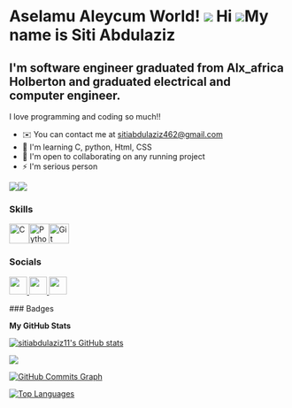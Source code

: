 Aselamu Aleycum World! ![](https://user-images.githubusercontent.com/18350557/176309783-0785949b-9127-417c-8b55-ab5a4333674e.gif)
Hi ![](https://user-images.githubusercontent.com/18350557/176309783-0785949b-9127-417c-8b55-ab5a4333674e.gif)My name is Siti Abdulaziz
======================================================================================================================================

I'm software engineer graduated from Alx_africa Holberton and graduated electrical and computer engineer.
-------------------------------------------------------------------------------------

I love programming and coding so much!!

* ✉️  You can contact me at [sitiabdulaziz462@gmail.com](mailto:sitiabdulaziz462@gmail.com)
* 🧠  I'm learning C, python, Html, CSS
* 🤝  I'm open to collaborating on any running project
* ⚡  I'm serious person

<a href="https://www.github.com/sitiabdulaziz11" target="_blank" rel="noreferrer"><img
src="https://img.shields.io/github/followers/sitiabdulaziz11?logo=github&style=for-the-badge&color=0891b2&labelColor=000000" /></a><a href="https://www.x.com/sitiabdulaziz1" target="_blank" rel="noreferrer"><img
src="https://img.shields.io/twitter/follow/sitiabdulaziz1?logo=twitter&style=for-the-badge&color=0891b2&labelColor=000000"
/></a>
### Skills

<p align="left">
<a href="https://docs.microsoft.com/en-us/cpp/?view=msvc-170" target="_blank" rel="noreferrer"><img src="https://raw.githubusercontent.com/danielcranney/readme-generator/main/public/icons/skills/c-colored.svg" width="36" height="36" alt="C" /></a><a href="https://www.python.org/" target="_blank" rel="noreferrer"><img src="https://raw.githubusercontent.com/danielcranney/readme-generator/main/public/icons/skills/python-colored.svg" width="36" height="36" alt="Python" /></a><a href="https://git-scm.com/" target="_blank" rel="noreferrer"><img src="https://raw.githubusercontent.com/danielcranney/readme-generator/main/public/icons/skills/git-colored.svg" width="36" height="36" alt="Git" /></a>
</p>

### Socials

<p align="left"> <a href="https://www.github.com/sitiabdulaziz11" target="_blank" rel="noreferrer"> <picture> <source media="(prefers-color-scheme: dark)" srcset="https://raw.githubusercontent.com/danielcranney/readme-generator/main/public/icons/socials/github-dark.svg" /> <source media="(prefers-color-scheme: light)" srcset="https://raw.githubusercontent.com/danielcranney/readme-generator/main/public/icons/socials/github.svg" /> <img src="https://raw.githubusercontent.com/danielcranney/readme-generator/main/public/icons/socials/github.svg" width="32" height="32" /> </picture> </a> <a href="https://www.linkedin.com/in/siti-abdulaziz-27928025a/" target="_blank" rel="noreferrer"> <picture> <source media="(prefers-color-scheme: dark)" srcset="https://raw.githubusercontent.com/danielcranney/readme-generator/main/public/icons/socials/linkedin-dark.svg" /> <source media="(prefers-color-scheme: light)" srcset="https://raw.githubusercontent.com/danielcranney/readme-generator/main/public/icons/socials/linkedin.svg" /> <img src="https://raw.githubusercontent.com/danielcranney/readme-generator/main/public/icons/socials/linkedin.svg" width="32" height="32" /> </picture> </a> <a href="https://www.x.com/sitiabdulaziz1" target="_blank" rel="noreferrer"> <picture> <source media="(prefers-color-scheme: dark)" srcset="https://raw.githubusercontent.com/danielcranney/readme-generator/main/public/icons/socials/twitter-dark.svg" /> <source media="(prefers-color-scheme: light)" srcset="https://raw.githubusercontent.com/danielcranney/readme-generator/main/public/icons/socials/twitter.svg" /> <img src="https://raw.githubusercontent.com/danielcranney/readme-generator/main/public/icons/socials/twitter.svg" width="32" height="32" /> </picture> </a></p>
### Badges

<b>My GitHub Stats</b>

<a href="http://www.github.com/sitiabdulaziz11"><img src="https://github-readme-stats.vercel.app/api?username=sitiabdulaziz11&show_icons=true&hide=&count_private=true&title_color=ffffff&text_color=22c55e&icon_color=0891b2&bg_color=000000&hide_border=true&show_icons=true" alt="sitiabdulaziz11's GitHub stats" /></a>

<a href="http://www.github.com/sitiabdulaziz11"><img src="https://github-readme-streak-stats.herokuapp.com/?user=sitiabdulaziz11&stroke=22c55e&background=000000&ring=ffffff&fire=ffffff&currStreakNum=22c55e&currStreakLabel=ffffff&sideNums=22c55e&sideLabels=22c55e&dates=22c55e&hide_border=true" /></a>

<a href="http://www.github.com/sitiabdulaziz11"><img src="https://github-readme-activity-graph.cyclic.app/graph?username=sitiabdulaziz11&bg_color=000000&color=22c55e&line=0891b2&point=22c55e&area_color=000000&area=true&hide_border=true&custom_title=GitHub%20Commits%20Graph" alt="GitHub Commits Graph" /></a>

<a href="https://github.com/sitiabdulaziz11" align="left"><img src="https://github-readme-stats.vercel.app/api/top-langs/?username=sitiabdulaziz11&langs_count=10&title_color=ffffff&text_color=22c55e&icon_color=0891b2&bg_color=000000&hide_border=true&locale=en&custom_title=Top%20%Languages" alt="Top Languages" /></a>
